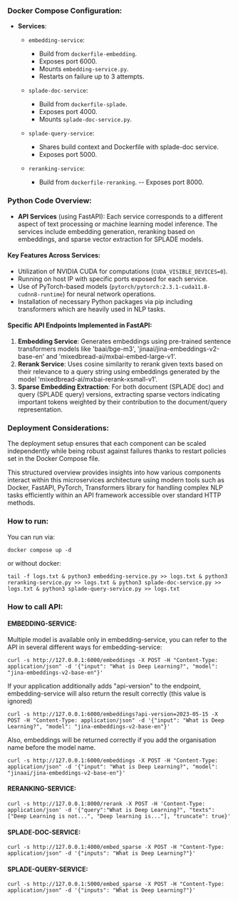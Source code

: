 ### Docker Compose Configuration:
- **Services**:
  - `embedding-service`: 
    - Build from `dockerfile-embedding`.
    - Exposes port 6000.
    - Mounts `embedding-service.py`.
    - Restarts on failure up to 3 attempts.
  
  - `splade-doc-service`:
    - Build from `dockerfile-splade`.
    - Exposes port 4000.
    - Mounts `splade-doc-service.py`.
  
  - `splade-query-service`:
    - Shares build context and Dockerfile with splade-doc service.
    - Exposes port 5000.
  
  - `reranking-service`:
    - Build from `dockerfile-reranking`.
    -- Exposes port 8000.

### Python Code Overview:
- **API Services** (using FastAPI):
   Each service corresponds to a different aspect of text processing or machine learning model inference. The services include embedding generation, reranking based on embeddings, and sparse vector extraction for SPLADE models.

#### Key Features Across Services:
- Utilization of NVIDIA CUDA for computations (`CUDA_VISIBLE_DEVICES=0`).
- Running on host IP with specific ports exposed for each service.
- Use of PyTorch-based models (`pytorch/pytorch:2.3.1-cuda11.8-cudnn8-runtime`) for neural network operations.
- Installation of necessary Python packages via pip including transformers which are heavily used in NLP tasks.

#### Specific API Endpoints Implemented in FastAPI:
1. **Embedding Service**: Generates embeddings using pre-trained sentence transformers models like 'baai/bge-m3', 'jinaai/jina-embeddings-v2-base-en' and 'mixedbread-ai/mxbai-embed-large-v1'.
2. **Rerank Service**: Uses cosine similarity to rerank given texts based on their relevance to a query string using embeddings generated by the model 'mixedbread-ai/mxbai-rerank-xsmall-v1'.
3. **Sparse Embedding Extraction**: For both document (SPLADE doc) and query (SPLADE query) versions, extracting sparse vectors indicating important tokens weighted by their contribution to the document/query representation.

### Deployment Considerations:
The deployment setup ensures that each component can be scaled independently while being robust against failures thanks to restart policies set in the Docker Compose file.

This structured overview provides insights into how various components interact within this microservices architecture using modern tools such as Docker, FastAPI, PyTorch, Transformers library for handling complex NLP tasks efficiently within an API framework accessible over standard HTTP methods.

### How to run:
You can run via:
```
docker compose up -d
```
or without docker:
```
tail -f logs.txt & python3 embedding-service.py >> logs.txt & python3 reranking-service.py >> logs.txt & python3 splade-doc-service.py >> logs.txt & python3 splade-query-service.py >> logs.txt
```

### How to call API:

#### EMBEDDING-SERVICE:
Multiple model is available only in embedding-service, you can refer to the API in several different ways for embedding-service:
```
curl -s http://127.0.0.1:6000/embeddings -X POST -H "Content-Type: application/json" -d '{"input": "What is Deep Learning?", "model": "jina-embeddings-v2-base-en"}'
```
If your application additionally adds "api-version" to the endpoint, embedding-service will also return the result correctly (this value is ignored)
```
curl -s http://127.0.0.1:6000/embeddings?api-version=2023-05-15 -X POST -H "Content-Type: application/json" -d '{"input": "What is Deep Learning?", "model": "jina-embeddings-v2-base-en"}'
```
Also, embeddings will be returned correctly if you add the organisation name before the model name.
```
curl -s http://127.0.0.1:6000/embeddings -X POST -H "Content-Type: application/json" -d '{"input": "What is Deep Learning?", "model": "jinaai/jina-embeddings-v2-base-en"}'
```

#### RERANKING-SERVICE:
```
curl -s http://127.0.0.1:8000/rerank -X POST -H 'Content-Type: application/json' -d '{"query":"What is Deep Learning?", "texts": ["Deep Learning is not...", "Deep learning is..."], "truncate": true}'
```

#### SPLADE-DOC-SERVICE:
```
curl -s http://127.0.0.1:4000/embed_sparse -X POST -H "Content-Type: application/json" -d '{"inputs": "What is Deep Learning?"}'
```

#### SPLADE-QUERY-SERVICE:
```
curl -s http://127.0.0.1:5000/embed_sparse -X POST -H "Content-Type: application/json" -d '{"inputs": "What is Deep Learning?"}'
```
